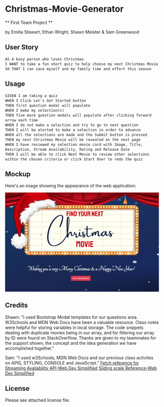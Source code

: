 # Christmas-Movie-Generator

** First Team Project **

by Emilia Stewart, Ethan Wright, Shawn Meister & Sam Greenwood

## User Story

```text
AS A busy person who loves Christmas
I WANT to take a fun short quiz to help choose my next Christmas Movie
SO THAT I can save myself and my family time and effort this season
```

## Usage

```text
GIVEN I am taking a quiz
WHEN I Click Let's Get Started button 
THEN first question modal will populate
WHEN I make my selection(s)
THEN five more question modals will populate after clicking forward arrow each time 
WHEN I do not make a selection and try to go to next question
THEN I will be alerted to make a selection in order to advance
WHEN all the selections are made and the Submit button is pressed
THEN my next Christmas Movie will be revealed on the next page
WHEN I have reviewed my selection movie card with Image, Title, Description, Stream Availability, Rating and Release Date
THEN I will be able to click Next Movie to review other selections
within the chosen criteria or click Start Over to redo the quiz
```

## Mockup

Here's an image showing the appearance of the web application:

![Theartre setting with Christmas billboard](assets/images/XmasMockup.png)

## Credits

Shawn: "I used Bootstrap Modal templates for our questions area. W3Schools and MDN Web Docs have been a valuable resource. Class notes were helpful for storing variables in local storage. The code snippets dealing with duplicate movies being in our array, and for filtering our array by ID were found on StackOverflow. Thanks are given to my teammates for the support shown, the concept and the idea generation we have accomplished together."

Sam: "I used w3Schools, MDN Web Docs and our previous class activites on APIS, STYLING, CONSOLE and JavaScript."
[Fetch reference for Streaming Availability API-Web Dev Simplified](https://youtu.be/cuEtnrL9-H0?si=766G5ifvbWAE_Zkh) 
[Sliding scale Reference-Web Dev Simplified](https://www.youtube.com/watch?v=iKo9pDKKHnc)

## License

Please see attached license file.
